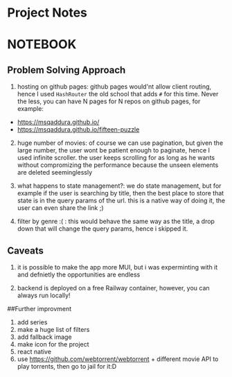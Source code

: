 # Project Notes

# NOTEBOOK

## Problem Solving Approach

1. hosting on github pages: github pages would'nt allow client routing, hence I used `HashRouter` the old school that adds `#` for this time. Never the less, you can have N pages for N repos on github pages, for example:

- https://msqaddura.github.io/
- https://msqaddura.github.io/fifteen-puzzle

2. huge number of movies: of course we can use pagination, but given the large number, the user wont be patient enough to paginate, hence I used infinite scroller. the user keeps scrolling for as long as he wants without compromizing the performance because the unseen elements are deleted seeminglessly

3. what happens to state management?: we do state management, but for example if the user is searching by title, then the best place to store that state is in the query params of the url. this is a native way of doing it, the user can even share the link ;)

4. filter by genre :( : this would behave the same way as the title, a drop down that will change the query params, hence i skipped it.

## Caveats

1. it is possible to make the app more MUI, but i was experminting with it and defnietly the opportunities are endless

2. backend is deployed on a free Railway container, however, you can always run locally!

##Further improvment

1. add series
2. make a huge list of filters
3. add fallback image
4. make icon for the project
5. react native
6. use https://github.com/webtorrent/webtorrent + different movie API to play torrents, then go to jail for it:D
